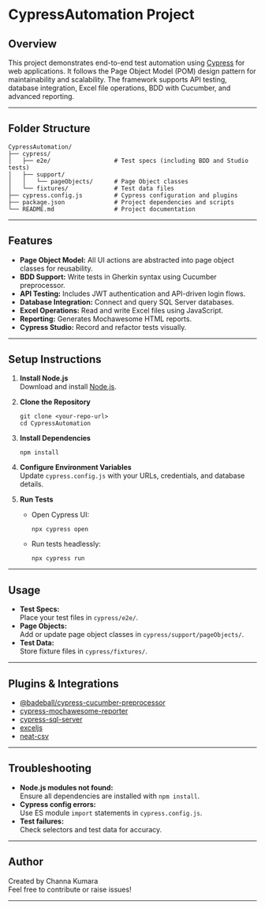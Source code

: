 # CypressAutomation Project

## Overview

This project demonstrates end-to-end test automation using [Cypress](https://www.cypress.io/) for web applications. It follows the Page Object Model (POM) design pattern for maintainability and scalability. The framework supports API testing, database integration, Excel file operations, BDD with Cucumber, and advanced reporting.

---

## Folder Structure

```
CypressAutomation/
├── cypress/
│   ├── e2e/                  # Test specs (including BDD and Studio tests)
│   ├── support/
│   │   └── pageObjects/      # Page Object classes
│   └── fixtures/             # Test data files
├── cypress.config.js         # Cypress configuration and plugins
├── package.json              # Project dependencies and scripts
└── README.md                 # Project documentation
```

---

## Features

- **Page Object Model:** All UI actions are abstracted into page object classes for reusability.
- **BDD Support:** Write tests in Gherkin syntax using Cucumber preprocessor.
- **API Testing:** Includes JWT authentication and API-driven login flows.
- **Database Integration:** Connect and query SQL Server databases.
- **Excel Operations:** Read and write Excel files using JavaScript.
- **Reporting:** Generates Mochawesome HTML reports.
- **Cypress Studio:** Record and refactor tests visually.

---

## Setup Instructions

1. **Install Node.js**  
   Download and install [Node.js](https://nodejs.org/).

2. **Clone the Repository**  
   ```
   git clone <your-repo-url>
   cd CypressAutomation
   ```

3. **Install Dependencies**  
   ```
   npm install
   ```

4. **Configure Environment Variables**  
   Update `cypress.config.js` with your URLs, credentials, and database details.

5. **Run Tests**  
   - Open Cypress UI:  
     ```
     npx cypress open
     ```
   - Run tests headlessly:  
     ```
     npx cypress run
     ```

---

## Usage

- **Test Specs:**  
  Place your test files in `cypress/e2e/`.
- **Page Objects:**  
  Add or update page object classes in `cypress/support/pageObjects/`.
- **Test Data:**  
  Store fixture files in `cypress/fixtures/`.

---

## Plugins & Integrations

- [@badeball/cypress-cucumber-preprocessor](https://github.com/badeball/cypress-cucumber-preprocessor)
- [cypress-mochawesome-reporter](https://github.com/lucasfeliciano/cypress-mochawesome-reporter)
- [cypress-sql-server](https://www.npmjs.com/package/cypress-sql-server)
- [exceljs](https://www.npmjs.com/package/exceljs)
- [neat-csv](https://www.npmjs.com/package/neat-csv)

---

## Troubleshooting

- **Node.js modules not found:**  
  Ensure all dependencies are installed with `npm install`.
- **Cypress config errors:**  
  Use ES module `import` statements in `cypress.config.js`.
- **Test failures:**  
  Check selectors and test data for accuracy.

---

## Author

Created by Channa Kumara  
Feel free to contribute or raise issues!

---
